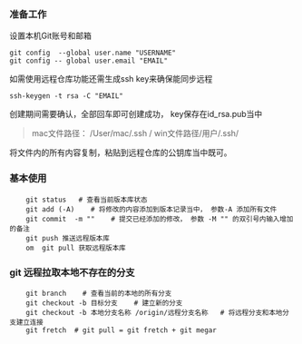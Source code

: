 ### 准备工作
设置本机Git账号和邮箱
```
git config  --global user.name "USERNAME"
git config -- global user.email "EMAIL"
```
如需使用远程仓库功能还需生成ssh key来确保能同步远程
```
ssh-keygen -t rsa -C "EMAIL"
```
创建期间需要确认，全部回车即可创建成功， key保存在id_rsa.pub当中

>mac文件路径：  /User/mac/.ssh /
win文件路径/用户/.ssh/

将文件内的所有内容复制，粘贴到远程仓库的公钥库当中既可。


### 基本使用

        git status   # 查看当前版本库状态
        git add (-A)    # 将修改的内容添加到版本记录当中， 参数-A 添加所有文件
        git commit  -m ""    # 提交已经添加的修改， 参数 -M "" 的双引号内输入增加的备注
        git push 推送远程版本库
        om  git pull 获取远程版本库

### git 远程拉取本地不存在的分支
        git branch    # 查看当前的本地的所有分支
        git checkout -b 目标分支    # 建立新的分支
        git checkout -b 本地分支名称 /origin/远程分支名称   # 将远程分支和本地分支建立连接
        git fretch  # git pull = git fretch + git megar
